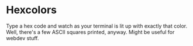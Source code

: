 Hexcolors
=========

Type a hex code and watch as your terminal is lit up with exactly that color. Well, there's a few ASCII squares printed, anyway. Might be useful for webdev stuff.
